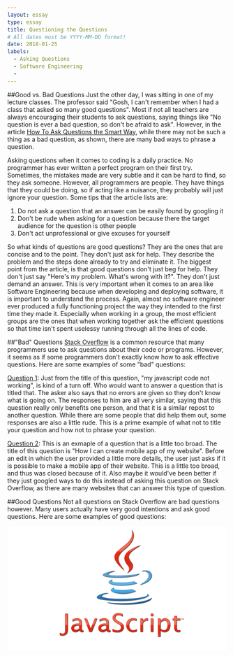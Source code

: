 ```yaml
---
layout: essay
type: essay
title: Questioning the Questions
# All dates must be YYYY-MM-DD format!
date: 2018-01-25
labels:
  - Asking Questions
  - Software Engineering
  -
---
```


##Good vs. Bad Questions
Just the other day, I was sitting in one of my lecture classes. The professor said "Gosh, I can't remember when I had a class that asked so many good questions". Most if not all teachers are always encouraging their students to ask questions, saying things like "No question is ever a bad question, so don't be afraid to ask". However, in the article <a href="http://www.catb.org/esr/faqs/smart-questions.html"> How To Ask Questions the Smart Way</a>, while there may not be such a thing as a bad question, as shown, there are many bad ways to phrase a question.

Asking questions when it comes to coding is a daily practice. No programmer has ever written a perfect program on their first try. Sometimes, the mistakes made are very subtle and it can be hard to find, so they ask someone. However, all programmers are people. They have things that they could be doing, so if acting like a nuisance, they probably will just ignore your question. Some tips that the article lists are:
  1. Do not ask a question that an answer can be easily found by googling it
  2. Don't be rude when asking for a question because there the target audience for the question is other people
  3. Don't act unprofessional or give excuses for yourself

So what kinds of questions are good questions? They are the ones that are concise and to the point. They don't just ask for help. They describe the problem and the steps done already to try and eliminate it. The biggest point from the article, is that good questions don't just beg for help. They don't just say "Here's my problem. What's wrong with it?". They don't just demand an answer. This is very important when it comes to an area like Software Engineering because when developing and deploying software, it is important to understand the process. Again, almost no software engineer ever produced a fully functioning project the way they intended to the first time they made it. Especially when working in a group, the most efficient groups are the ones that when working together ask the efficient questions so that time isn't spent uselessy running through all the lines of code. 

##"Bad" Questions
<a href="https://stackoverflow.com/"> Stack Overflow</a> is a common resource that many programmers use to ask questions about their code or programs. However, it seems as if some programmers don't exactly know how to ask effective questions. Here are some examples of some "bad" questions:

<a href="https://stackoverflow.com/questions/39688289/my-javascript-code-not-working"> Question 1</a>: Just from the title of this question, "my javascript code not working", is kind of a turn off. Who would want to answer a question that is titled that. The asker also says that no errors are given so they don't know what is going on. The responses to him are all very similar, saying that this question really only benefits one person, and that it is a similar repost to another question. While there are some people that did help them out, some responses are also a little rude. This is a prime example of what not to title your question and how not to phrase your question.

<a href="https://stackoverflow.com/questions/35077351/how-i-can-create-mobile-app-of-my-website"> Question 2</a>: This is an exmaple of a question that is a little too broad. The title of this question is "How I can create mobile app of my website". Before an edit in which the user provided a little more details, the user just asks if it is possible to make a mobile app of their website. This is a little too broad, and thus was closed because of it. Also maybe it would've been better if they just googled ways to do this instead of asking this question on Stack Overflow, as there are many websites that can answer this type of question.

##Good Questions
Not all questions on Stack Overflow are bad questions however. Many users actually have very good intentions and ask good questions. Here are some examples of good questions:




<img class="ui medium right floated rounded image" src="../images/JavaScript_logo_web.jpg">
